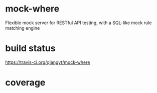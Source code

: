 # mock-where
Flexible mock server for RESTful API testing, with a SQL-like mock rule matching engine

# build status
https://travis-ci.org/qiangyt/mock-where

# coverage